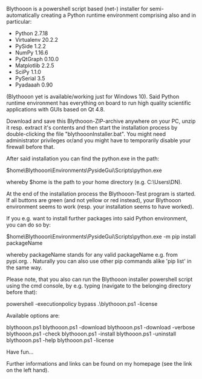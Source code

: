 Blythooon is a powershell script based (net-) installer for semi-automatically creating a Python runtime environment comprising also and in particular:

 + Python      2.7.18
 + Virtualenv 20.2.2
 + PySide      1.2.2
 + NumPy       1.16.6
 + PyQtGraph   0.10.0
 + Matplotlib  2.2.5
 + SciPy       1.1.0
 + PySerial    3.5
 + Pyadaaah    0.90

(Blythooon yet is available/working just for Windows 10). Said Python runtime environment has everything on board to run high quality scientific applications with GUIs based on Qt 4.8.


Download and save this Blythooon-ZIP-archive anywhere on your PC, unzip it resp. extract it's contents and then start the installation process by double-clicking the file "blythooonInstaller.bat". You might need administrator privileges or/and you might have to temporarily disable your firewall before that.


After said installation you can find the python.exe in the path:

$home\Blythooon\Environments\PysideGui\Scripts\python.exe

whereby $home is the path to your home directory (e.g. C:\Users\DN).


At the end of the installation process the Blythooon-Test program is started. If all buttons are green (and not yellow or red instead), your Blythooon environment seems to work (resp. your installation seems to have worked).


If you e.g. want to install further packages into said Python environment, you can do so by:

$home\Blythooon\Environments\PysideGui\Scripts\python.exe -m pip install packageName

whereby packageName stands for any valid packageName e.g. from pypi.org. . Naturally you can also use other pip commands alike 'pip list' in the same way.


Please note, that you also can run the Blythooon installer powershell script using the cmd console, by e.g. typing (navigate to the belonging directory before that):

powershell -executionpolicy bypass .\blythooon.ps1 -license


Available options are:

blythooon.ps1
blythooon.ps1 -download
blythooon.ps1 -download -verbose
blythooon.ps1 -check
blythooon.ps1 -install
blythooon.ps1 -uninstall
blythooon.ps1 -help
blythooon.ps1 -license

Have fun...


Further informations and links can be found on my homepage (see the link on the left hand).



